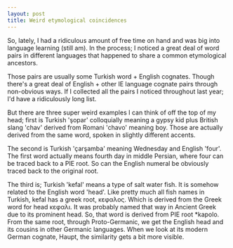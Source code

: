 ```yaml
---
layout: post
title: Weird etymological coincidences
---
```


So, lately, I had a ridiculous amount of free time on hand and was big into language learning (still am). In the process; I noticed a great deal of word pairs in different languages that happened to share a common etymological ancestors. 

Those pairs are usually some Turkish word + English cognates. Though there's a great deal of English + other IE language cognate pairs through non-obvious ways. If I collected all the pairs I noticed throughout last year; I'd have a ridiculously long list. 

But there are three super weird examples I can think of off the top of my head; first is Turkish 'şopar' colloquially meaning a gypsy kid plus British slang 'chav' derived from Romani 'chavo' meaning boy. Those are actually derived from the same word, spoken in slightly different accents. 

The second is Turkish 'çarşamba' meaning Wednesday and English 'four'. The first word actually means fourth day in middle Persian, where four can be traced back to a PIE root. So can the English numeral be obviously traced back to the original root. 

The third is; Turkish 'kefal' means a type of salt water fish. It is somehow related to the English word 'head'. Like pretty much all fish names in Turkish, kefal has a greek root, κεφαλος. Which is derived from the Greek word for head κεφαλι. It was probably named that way in Ancient Greek due to its prominent head. So, that word is derived from PIE root *kapolo. From the same root, through Proto-Germanic, we get the English head and its cousins in other Germanic languages. When we look at its modern German cognate, Haupt, the similarity gets a bit more visible. 